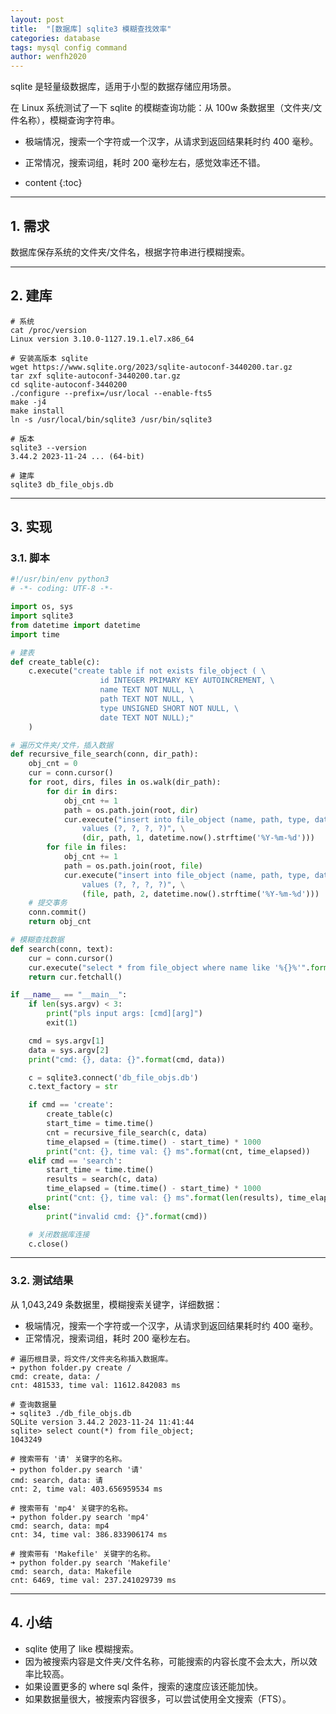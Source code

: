 ```yaml
---
layout: post
title:  "[数据库] sqlite3 模糊查找效率"
categories: database
tags: mysql config command
author: wenfh2020
---
```


sqlite 是轻量级数据库，适用于小型的数据存储应用场景。

在 Linux 系统测试了一下 sqlite 的模糊查询功能：从 100w 条数据里（文件夹/文件名称），模糊查询字符串。

* 极端情况，搜索一个字符或一个汉字，从请求到返回结果耗时约 400 毫秒。
* 正常情况，搜索词组，耗时 200 毫秒左右，感觉效率还不错。




* content
{:toc}



---

## 1. 需求

数据库保存系统的文件夹/文件名，根据字符串进行模糊搜索。

---

## 2. 建库

```shell
# 系统
cat /proc/version
Linux version 3.10.0-1127.19.1.el7.x86_64

# 安装高版本 sqlite
wget https://www.sqlite.org/2023/sqlite-autoconf-3440200.tar.gz
tar zxf sqlite-autoconf-3440200.tar.gz
cd sqlite-autoconf-3440200
./configure --prefix=/usr/local --enable-fts5
make -j4
make install
ln -s /usr/local/bin/sqlite3 /usr/bin/sqlite3

# 版本
sqlite3 --version
3.44.2 2023-11-24 ... (64-bit)

# 建库
sqlite3 db_file_objs.db
```

---

## 3. 实现

### 3.1. 脚本

```python
#!/usr/bin/env python3
# -*- coding: UTF-8 -*-

import os, sys
import sqlite3
from datetime import datetime
import time

# 建表
def create_table(c):
    c.execute("create table if not exists file_object ( \
                    id INTEGER PRIMARY KEY AUTOINCREMENT, \
                    name TEXT NOT NULL, \
                    path TEXT NOT NULL, \
                    type UNSIGNED SHORT NOT NULL, \
                    date TEXT NOT NULL);"
    )

# 遍历文件夹/文件，插入数据
def recursive_file_search(conn, dir_path):
    obj_cnt = 0
    cur = conn.cursor()
    for root, dirs, files in os.walk(dir_path):
        for dir in dirs:
            obj_cnt += 1
            path = os.path.join(root, dir)
            cur.execute("insert into file_object (name, path, type, date) \
                values (?, ?, ?, ?)", \
                (dir, path, 1, datetime.now().strftime('%Y-%m-%d')))
        for file in files:
            obj_cnt += 1
            path = os.path.join(root, file)
            cur.execute("insert into file_object (name, path, type, date) \
                values (?, ?, ?, ?)", \
                (file, path, 2, datetime.now().strftime('%Y-%m-%d')))
    # 提交事务
    conn.commit()
    return obj_cnt

# 模糊查找数据
def search(conn, text):
    cur = conn.cursor()
    cur.execute("select * from file_object where name like '%{}%'".format(text))
    return cur.fetchall()

if __name__ == "__main__":
    if len(sys.argv) < 3:
        print("pls input args: [cmd][arg]")
        exit(1)

    cmd = sys.argv[1]
    data = sys.argv[2]
    print("cmd: {}, data: {}".format(cmd, data))

    c = sqlite3.connect('db_file_objs.db')
    c.text_factory = str

    if cmd == 'create':
        create_table(c)
        start_time = time.time()
        cnt = recursive_file_search(c, data)
        time_elapsed = (time.time() - start_time) * 1000
        print("cnt: {}, time val: {} ms".format(cnt, time_elapsed))
    elif cmd == 'search':
        start_time = time.time()
        results = search(c, data)
        time_elapsed = (time.time() - start_time) * 1000
        print("cnt: {}, time val: {} ms".format(len(results), time_elapsed))
    else:
        print("invalid cmd: {}".format(cmd))

    # 关闭数据库连接
    c.close()
```

---

### 3.2. 测试结果

从 1,043,249 条数据里，模糊搜索关键字，详细数据：

* 极端情况，搜索一个字符或一个汉字，从请求到返回结果耗时约 400 毫秒。
* 正常情况，搜索词组，耗时 200 毫秒左右。

```shell
# 遍历根目录，将文件/文件夹名称插入数据库。
➜ python folder.py create /   
cmd: create, data: /
cnt: 481533, time val: 11612.842083 ms

# 查询数据量
➜ sqlite3 ./db_file_objs.db
SQLite version 3.44.2 2023-11-24 11:41:44
sqlite> select count(*) from file_object;
1043249

# 搜索带有 '请' 关键字的名称。
➜ python folder.py search '请'
cmd: search, data: 请
cnt: 2, time val: 403.656959534 ms

# 搜索带有 'mp4' 关键字的名称。 
➜ python folder.py search 'mp4'
cmd: search, data: mp4
cnt: 34, time val: 386.833906174 ms

# 搜索带有 'Makefile' 关键字的名称。 
➜ python folder.py search 'Makefile'
cmd: search, data: Makefile
cnt: 6469, time val: 237.241029739 ms
```

---

## 4. 小结

* sqlite 使用了 like 模糊搜索。
* 因为被搜索内容是文件夹/文件名称，可能搜索的内容长度不会太大，所以效率比较高。
* 如果设置更多的 where sql 条件，搜索的速度应该还能加快。
* 如果数据量很大，被搜索内容很多，可以尝试使用全文搜索（FTS）。
